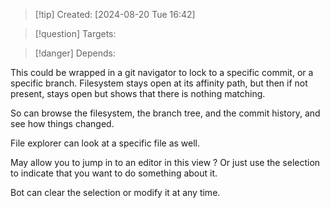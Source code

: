 
>[!tip] Created: [2024-08-20 Tue 16:42]

>[!question] Targets: 

>[!danger] Depends: 

This could be wrapped in a git navigator to lock to a specific commit, or a specific branch.
Filesystem stays open at its affinity path, but then if not present, stays open but shows that there is nothing matching.

So can browse the filesystem, the branch tree, and the commit history, and see how things changed.

File explorer can look at a specific file as well.

May allow you to jump in to an editor in this view ?
Or just use the selection to indicate that you want to do something about it.

Bot can clear the selection or modify it at any time.